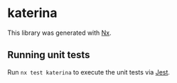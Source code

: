 # katerina

This library was generated with [Nx](https://nx.dev).

## Running unit tests

Run `nx test katerina` to execute the unit tests via [Jest](https://jestjs.io).
